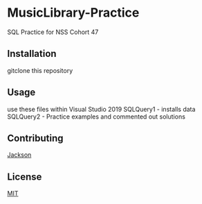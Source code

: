 # MusicLibrary-Practice
SQL Practice for NSS Cohort 47
## Installation
gitclone this repository


## Usage
use these files within Visual Studio 2019
SQLQuery1 - installs data
SQLQuery2 - Practice examples and commented out solutions

## Contributing
[Jackson](https://github.com/jacksonrgoodman)  

## License
[MIT](https://choosealicense.com/licenses/mit/)
